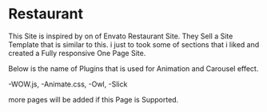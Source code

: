 # Restaurant
This Site is inspired by on of Envato Restaurant Site. They Sell a Site Template that is similar to this. i just to took some of sections that i liked and created a Fully responsive One Page Site.

Below is the name of Plugins that is used for Animation and Carousel effect.

-WOW.js,
-Animate.css, 
-Owl, 
-Slick 

more pages will be added if this Page is Supported.

